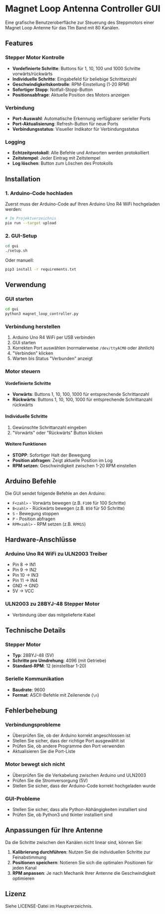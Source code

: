 # Magnet Loop Antenna Controller GUI

Eine grafische Benutzeroberfläche zur Steuerung des Steppmotors einer Magnet Loop Antenne für das 11m Band mit 80 Kanälen.

## Features

### Stepper Motor Kontrolle
- **Vordefinierte Schritte**: Buttons für 1, 10, 100 und 1000 Schritte vorwärts/rückwärts
- **Individuelle Schritte**: Eingabefeld für beliebige Schrittanzahl
- **Geschwindigkeitskontrolle**: RPM-Einstellung (1-20 RPM)
- **Sofortiger Stopp**: Notfall-Stopp-Button
- **Positionsabfrage**: Aktuelle Position des Motors anzeigen

### Verbindung
- **Port-Auswahl**: Automatische Erkennung verfügbarer serieller Ports
- **Port-Aktualisierung**: Refresh-Button für neue Ports
- **Verbindungsstatus**: Visueller Indikator für Verbindungsstatus

### Logging
- **Echtzeitprotokoll**: Alle Befehle und Antworten werden protokolliert
- **Zeitstempel**: Jeder Eintrag mit Zeitstempel
- **Log löschen**: Button zum Löschen des Protokolls

## Installation

### 1. Arduino-Code hochladen
Zuerst muss der Arduino-Code auf Ihren Arduino Uno R4 WiFi hochgeladen werden:

```bash
# Im Projektverzeichnis
pio run --target upload
```

### 2. GUI-Setup
```bash
cd gui
./setup.sh
```

Oder manuell:
```bash
pip3 install -r requirements.txt
```

## Verwendung

### GUI starten
```bash
cd gui
python3 magnet_loop_controller.py
```

### Verbindung herstellen
1. Arduino Uno R4 WiFi per USB verbinden
2. GUI starten
3. Korrekten Port auswählen (normalerweise `/dev/ttyACM0` oder ähnlich)
4. "Verbinden" klicken
5. Warten bis Status "Verbunden" anzeigt

### Motor steuern

#### Vordefinierte Schritte
- **Vorwärts**: Buttons 1, 10, 100, 1000 für entsprechende Schrittanzahl
- **Rückwärts**: Buttons 1, 10, 100, 1000 für entsprechende Schrittanzahl rückwärts

#### Individuelle Schritte
1. Gewünschte Schrittanzahl eingeben
2. "Vorwärts" oder "Rückwärts" Button klicken

#### Weitere Funktionen
- **STOPP**: Sofortiger Halt der Bewegung
- **Position abfragen**: Zeigt aktuelle Position im Log
- **RPM setzen**: Geschwindigkeit zwischen 1-20 RPM einstellen

## Arduino Befehle

Die GUI sendet folgende Befehle an den Arduino:

- `F<zahl>` - Vorwärts bewegen (z.B. `F100` für 100 Schritte)
- `B<zahl>` - Rückwärts bewegen (z.B. `B50` für 50 Schritte)
- `S` - Bewegung stoppen
- `P` - Position abfragen
- `RPM<zahl>` - RPM setzen (z.B. `RPM15`)

## Hardware-Anschlüsse

### Arduino Uno R4 WiFi zu ULN2003 Treiber
- Pin 8 → IN1
- Pin 9 → IN2
- Pin 10 → IN3
- Pin 11 → IN4
- GND → GND
- 5V → VCC

### ULN2003 zu 28BYJ-48 Stepper Motor
- Verbindung über das mitgelieferte Kabel

## Technische Details

### Stepper Motor
- **Typ**: 28BYJ-48 (5V)
- **Schritte pro Umdrehung**: 4096 (mit Getriebe)
- **Standard-RPM**: 12 (einstellbar 1-20)

### Serielle Kommunikation
- **Baudrate**: 9600
- **Format**: ASCII-Befehle mit Zeilenende (`\n`)

## Fehlerbehebung

### Verbindungsprobleme
- Überprüfen Sie, ob der Arduino korrekt angeschlossen ist
- Stellen Sie sicher, dass der richtige Port ausgewählt ist
- Prüfen Sie, ob andere Programme den Port verwenden
- Aktualisieren Sie die Port-Liste

### Motor bewegt sich nicht
- Überprüfen Sie die Verkabelung zwischen Arduino und ULN2003
- Prüfen Sie die Stromversorgung (5V)
- Stellen Sie sicher, dass der Arduino-Code korrekt hochgeladen wurde

### GUI-Probleme
- Stellen Sie sicher, dass alle Python-Abhängigkeiten installiert sind
- Prüfen Sie, ob Python3 und tkinter installiert sind

## Anpassungen für Ihre Antenne

Da die Schritte zwischen den Kanälen nicht linear sind, können Sie:

1. **Kalibrierung durchführen**: Nutzen Sie die individuellen Schritte zur Feinabstimmung
2. **Positionen speichern**: Notieren Sie sich die optimalen Positionen für jeden Kanal
3. **RPM anpassen**: Je nach Mechanik Ihrer Antenne die Geschwindigkeit optimieren

## Lizenz

Siehe LICENSE-Datei im Hauptverzeichnis.

